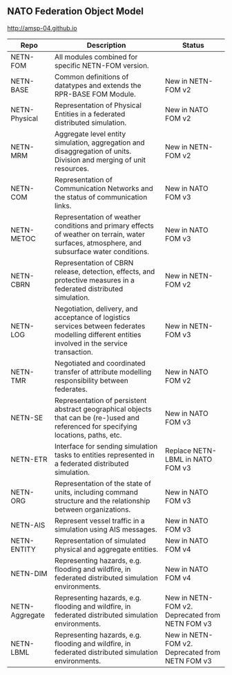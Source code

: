## NATO Federation Object Model

http://amsp-04.github.io

|Repo|Description|Status|
|---|---|---|
|NETN-FOM| All modules combined for specific NETN-FOM version.| |
|NETN-BASE| Common definitions of datatypes and extends the RPR-BASE FOM Module.|New in NETN-FOM v2 |
|NETN-Physical| Representation of Physical Entities in a federated distributed simulation.|New in NATO FOM v2 |
|NETN-MRM| Aggregate level entity simulation, aggregation and disaggregation of units. Division and merging of unit resources.|New in NETN-FOM v2 |
|NETN-COM| Representation of Communication Networks and the status of communication links.|New in NATO FOM v3|
|NETN-METOC| Representation of weather conditions and primary effects of weather on terrain, water surfaces, atmosphere, and subsurface water conditions.|New in NATO FOM v3 |
|NETN-CBRN| Representation of CBRN release, detection, effects, and protective measures in a federated distributed simulation.|New in NETN-FOM v2 |
|NETN-LOG| Negotiation, delivery, and acceptance of logistics services between federates modelling different entities involved in the service transaction. | New in NETN-FOM v3 |
|NETN-TMR| Negotiated and coordinated transfer of attribute modelling responsibility between federates. |New in NATO FOM v2 |
|NETN-SE| Representation of persistent abstract geographical objects that can be (re-)used and referenced for specifying locations, paths, etc. |New in NATO FOM v3 |
|NETN-ETR| Interface for sending simulation tasks to entities represented in a federated distributed simulation.| Replace NETN-LBML in NATO FOM v3|
|NETN-ORG| Representation of the state of units, including command structure and the relationship between organizations. | New in NATO FOM v3|
|NETN-AIS| Represent vessel traffic in a simulation using AIS messages.| New in NATO FOM v3|
|NETN-ENTITY| Representation of simulated physical and aggregate entities.|New in NATO FOM v4 |
|NETN-DIM| Representing hazards, e.g. flooding and wildfire, in federated distributed simulation environments.|New in NATO FOM v4|
|NETN-Aggregate| Representing hazards, e.g. flooding and wildfire, in federated distributed simulation environments.|New in NETN-FOM v2. Deprecated from NETN FOM v3|
|NETN-LBML| Representing hazards, e.g. flooding and wildfire, in federated distributed simulation environments.|New in NETN-FOM v2. Deprecated from NETN FOM v3|
